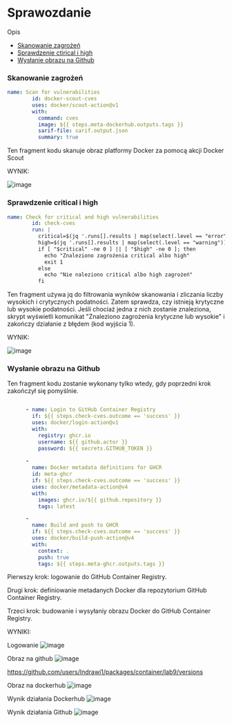# Sprawozdanie 

Opis
- [Skanowanie zagrożeń](#Skanowanie-zagrożeń)
- [Sprawdzenie ctirical i high](#Sprawdzenie-critical-i-high)
- [Wysłanie obrazu na Github](#Wysłanie-obrazu-na-Github)

### Skanowanie zagrożeń


```yaml
name: Scan for vulnerabilities
        id: docker-scout-cves
        uses: docker/scout-action@v1
        with:
          command: cves
          image: ${{ steps.meta-dockerhub.outputs.tags }}
          sarif-file: sarif.output.json
          summary: true
```
Ten fragment kodu skanuje obraz platformy Docker za pomocą akcji Docker Scout

WYNIK:

![image](https://github.com/Indrawi1/lab9/assets/98088474/57b37d23-80fd-4304-9a71-a219a3018ee8)



### Sprawdzenie critical i high

```yaml
name: Check for critical and high vulnerabilities
        id: check-cves
        run: |
          critical=$(jq '.runs[].results | map(select(.level == "error")) | length' sarif.output.json)
          high=$(jq '.runs[].results | map(select(.level == "warning")) | length' sarif.output.json)
          if [ "$critical" -ne 0 ] || [ "$high" -ne 0 ]; then
            echo "Znaleziono zagrożenia critical albo high"
            exit 1
          else
            echo "Nie naleziono critical albo high zagrożeń"
          fi
```
Ten fragment używa jq do filtrowania wyników skanowania i zliczania liczby wysokich  i crytycznych podatności. Zatem sprawdza, czy istnieją krytyczne lub wysokie podatności. Jeśli chociaż jedna z nich zostanie znaleziona, skrypt wyświetli komunikat "Znaleziono zagrożenia krytyczne lub wysokie" i zakończy działanie z błędem (kod wyjścia 1).

WYNIK:

![image](https://github.com/Indrawi1/lab9/assets/98088474/641cabbf-4576-47b2-9fe7-9ca1f8f64a09)



### Wysłanie obrazu na Github

Ten fragment kodu zostanie wykonany tylko wtedy, gdy poprzedni krok zakończył się pomyślnie.

```yaml

      - name: Login to GitHub Container Registry
        if: ${{ steps.check-cves.outcome == 'success' }}
        uses: docker/login-action@v1
        with:
          registry: ghcr.io
          username: ${{ github.actor }}
          password: ${{ secrets.GITHUB_TOKEN }}
      
      -
        name: Docker metadata definitions for GHCR
        id: meta-ghcr
        if: ${{ steps.check-cves.outcome == 'success' }}
        uses: docker/metadata-action@v4
        with:
          images: ghcr.io/${{ github.repository }}
          tags: latest

      -
        name: Build and push to GHCR
        if: ${{ steps.check-cves.outcome == 'success' }}
        uses: docker/build-push-action@v4
        with:
          context: .
          push: true
          tags: ${{ steps.meta-ghcr.outputs.tags }}
```
Pierwszy krok: logowanie do GitHub Container Registry.

Drugi krok: definiowanie metadanych Docker dla repozytorium GitHub Container Registry.

Trzeci krok: budowanie i wysyłaniу obrazu Docker do GitHub Container Registry.


WYNIKI:

Logowanie
![image](https://github.com/Indrawi1/lab9/assets/98088474/6b7e6d38-a61e-4b06-ad60-a8a3ca8e6173)


Obraz na github
![image](https://github.com/Indrawi1/lab9/assets/98088474/62f41354-8d72-4b6b-b8ef-ab42caf3910c)

https://github.com/users/Indrawi1/packages/container/lab9/versions

Obraz na dockerhub
![image](https://github.com/Indrawi1/lab9/assets/98088474/5e02a2fd-1952-4158-95ef-de0e50684c6a)


Wynik działania Dockerhub
![image](https://github.com/Indrawi1/lab9/assets/98088474/7934263d-dd86-4f72-b110-fedadfb46dac)

Wynik działania Github
![image](https://github.com/Indrawi1/lab9/assets/98088474/55bf1376-5ec1-4140-b4da-f6c44c89b360)








